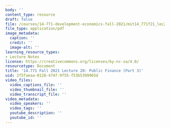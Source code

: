 ```yaml
---
body: ''
content_type: resource
draft: false
file: /courses/14-771-development-economics-fall-2021/mit14_771f21_lec20_pf3.pdf
file_type: application/pdf
image_metadata:
  caption: ''
  credit: ''
  image-alt: ''
learning_resource_types:
- Lecture Notes
license: https://creativecommons.org/licenses/by-nc-sa/4.0/
resourcetype: Document
title: '14.771 Fall 2021 Lecture 20: Public Finance (Part 3)'
uid: 2f5faeaa-0128-474f-9f55-f53b5399965d
video_files:
  video_captions_file: ''
  video_thumbnail_file: ''
  video_transcript_file: ''
video_metadata:
  video_speakers: ''
  video_tags: ''
  youtube_description: ''
  youtube_id: ''
---
```

